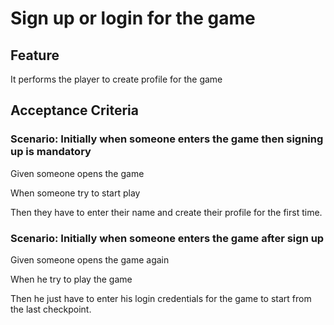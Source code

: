 # Sign up or login for the game

## Feature

It performs the player to create profile for the game

## Acceptance Criteria

### Scenario: Initially when someone enters the game then signing up is mandatory

  Given someone opens the game

  When someone try to start play

  Then they have to enter their name and create their profile for the first time.

### Scenario: Initially when someone enters the game after sign up

Given someone opens the game again

When he try to play the game

Then he just have to enter his login credentials for the game to start
from the last checkpoint.
